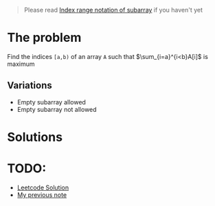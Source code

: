 > Please read [Index range notation of subarray](subarray.md) if you haven't yet

# The problem
Find the indices `[a,b)` of an array `A` such that $\sum_{i=a}^{i<b}A[i]$ is maximum
## Variations
- Empty subarray allowed
- Empty subarray not allowed

# Solutions

# TODO:
- [Leetcode Solution](https://leetcode.com/problems/maximum-subarray/solutions/1595195/c-python-7-simple-solutions-w-explanation-brute-force-dp-kadane-divide-conquer/)
- [My previous note](https://docs.google.com/document/d/1BqIkqXB0ekztRLWu3_B-1aLbsnJwD7vXqaDFwWmkJFA/edit)